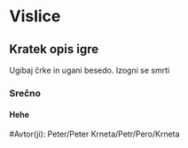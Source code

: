 # Vislice
## Kratek opis igre
Ugibaj črke in ugani besedo.
Izogni se smrti
### Srečno
#### Hehe
#Avtor(ji): Peter/Peter Krneta/Petr/Pero/Krneta 
